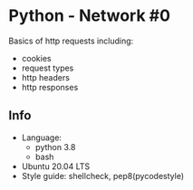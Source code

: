 # Python - Network #0

Basics of http requests including:
- cookies
- request types
- http headers
- http responses

## Info
- Language:
    - python 3.8
    - bash
- Ubuntu 20.04 LTS
- Style guide: shellcheck, pep8(pycodestyle)
